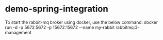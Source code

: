 # demo-spring-integration

To start the rabbit-mq broker using docker, use the below command:
docker run -d -p 5672:5672 -p 15672:15672 --name my-rabbit rabbitmq:3-management
